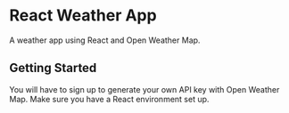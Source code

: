 # React Weather App
A weather app using React and Open Weather Map. 

<h2>Getting Started</h2>
You will have to sign up to generate your own API key with Open Weather Map. Make sure you have a React environment set up. 
